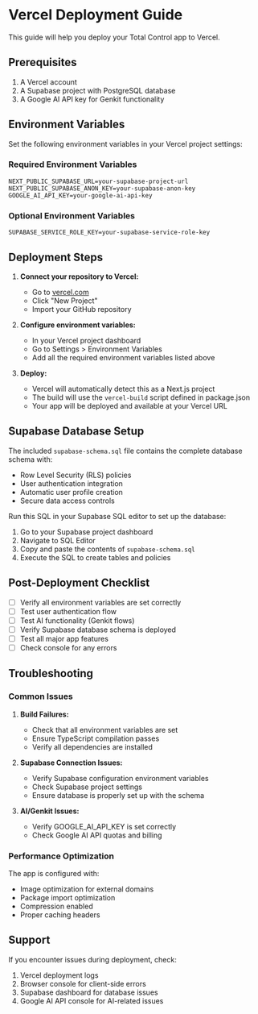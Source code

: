 # Vercel Deployment Guide

This guide will help you deploy your Total Control app to Vercel.

## Prerequisites

1. A Vercel account
2. A Supabase project with PostgreSQL database
3. A Google AI API key for Genkit functionality

## Environment Variables

Set the following environment variables in your Vercel project settings:

### Required Environment Variables

```
NEXT_PUBLIC_SUPABASE_URL=your-supabase-project-url
NEXT_PUBLIC_SUPABASE_ANON_KEY=your-supabase-anon-key
GOOGLE_AI_API_KEY=your-google-ai-api-key
```

### Optional Environment Variables

```
SUPABASE_SERVICE_ROLE_KEY=your-supabase-service-role-key
```

## Deployment Steps

1. **Connect your repository to Vercel:**
   - Go to [vercel.com](https://vercel.com)
   - Click "New Project"
   - Import your GitHub repository

2. **Configure environment variables:**
   - In your Vercel project dashboard
   - Go to Settings > Environment Variables
   - Add all the required environment variables listed above

3. **Deploy:**
   - Vercel will automatically detect this as a Next.js project
   - The build will use the `vercel-build` script defined in package.json
   - Your app will be deployed and available at your Vercel URL

## Supabase Database Setup

The included `supabase-schema.sql` file contains the complete database schema with:
- Row Level Security (RLS) policies
- User authentication integration
- Automatic user profile creation
- Secure data access controls

Run this SQL in your Supabase SQL editor to set up the database:
1. Go to your Supabase project dashboard
2. Navigate to SQL Editor
3. Copy and paste the contents of `supabase-schema.sql`
4. Execute the SQL to create tables and policies

## Post-Deployment Checklist

- [ ] Verify all environment variables are set correctly
- [ ] Test user authentication flow
- [ ] Test AI functionality (Genkit flows)
- [ ] Verify Supabase database schema is deployed
- [ ] Test all major app features
- [ ] Check console for any errors

## Troubleshooting

### Common Issues

1. **Build Failures:**
   - Check that all environment variables are set
   - Ensure TypeScript compilation passes
   - Verify all dependencies are installed

2. **Supabase Connection Issues:**
   - Verify Supabase configuration environment variables
   - Check Supabase project settings
   - Ensure database is properly set up with the schema

3. **AI/Genkit Issues:**
   - Verify GOOGLE_AI_API_KEY is set correctly
   - Check Google AI API quotas and billing

### Performance Optimization

The app is configured with:
- Image optimization for external domains
- Package import optimization
- Compression enabled
- Proper caching headers

## Support

If you encounter issues during deployment, check:
1. Vercel deployment logs
2. Browser console for client-side errors
3. Supabase dashboard for database issues
4. Google AI API console for AI-related issues
